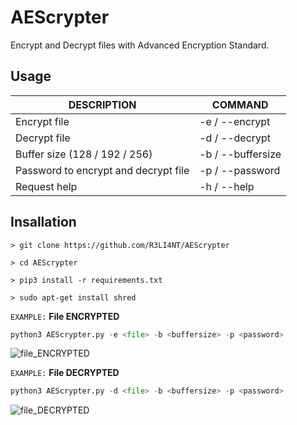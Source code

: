 # AEScrypter
Encrypt and Decrypt files with Advanced Encryption Standard.

## Usage
| DESCRIPTION | COMMAND |
| ------------- | ------------- |
| Encrypt file | -e / --encrypt |
| Decrypt file | -d / --decrypt |
| Buffer size (128 / 192 / 256) | -b / --buffersize |
| Password to encrypt and decrypt file | -p / --password |
| Request help | -h / --help |

## Insallation
```
> git clone https://github.com/R3LI4NT/AEScrypter

> cd AEScrypter

> pip3 install -r requirements.txt

> sudo apt-get install shred
```

`EXAMPLE:` **File ENCRYPTED**
```python
python3 AEScrypter.py -e <file> -b <buffersize> -p <password>
```

![file_ENCRYPTED](https://user-images.githubusercontent.com/75953873/177024091-193802d8-8f47-44cc-9fe9-9f3f422e8d35.png)


`EXAMPLE:` **File DECRYPTED**
```python
python3 AEScrypter.py -d <file> -b <buffersize> -p <password>
```

![file_DECRYPTED](https://user-images.githubusercontent.com/75953873/177024097-89f3f294-68e2-4e90-a6f1-5eac1ff22ef2.png)

